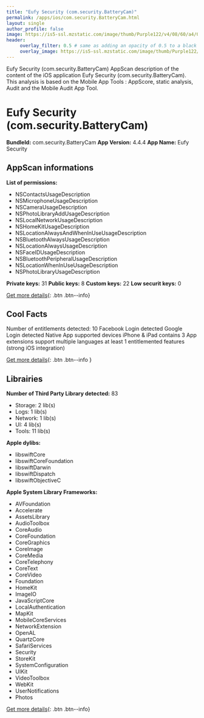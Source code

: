 ```yaml
---
title: "Eufy Security (com.security.BatteryCam)"
permalink: /apps/ios/com.security.BatteryCam.html
layout: single
author_profile: false
image: https://is5-ssl.mzstatic.com/image/thumb/Purple122/v4/08/60/a4/0860a4db-739d-8215-20ce-820caf16a25f/AppIcon-0-0-1x_U007emarketing-0-0-0-7-0-0-sRGB-0-0-0-GLES2_U002c0-512MB-85-220-0-0.png/512x512bb.jpg
header: 
     overlay_filter: 0.5 # same as adding an opacity of 0.5 to a black background
     overlay_image: https://is5-ssl.mzstatic.com/image/thumb/Purple122/v4/08/60/a4/0860a4db-739d-8215-20ce-820caf16a25f/AppIcon-0-0-1x_U007emarketing-0-0-0-7-0-0-sRGB-0-0-0-GLES2_U002c0-512MB-85-220-0-0.png/512x512bb.jpg
---
```

Eufy Security (com.security.BatteryCam) AppScan description of the content of the iOS application Eufy Security (com.security.BatteryCam). This analysis is based on the Mobile App Tools : AppScore, static analysis, Audit and the Mobile Audit App Tool.

# Eufy Security (com.security.BatteryCam)

**BundleId:** com.security.BatteryCam
**App Version:** 4.4.4
**App Name:** Eufy Security


## AppScan informations 

**List of permissions:** 
- NSContactsUsageDescription
- NSMicrophoneUsageDescription
- NSCameraUsageDescription
- NSPhotoLibraryAddUsageDescription
- NSLocalNetworkUsageDescription
- NSHomeKitUsageDescription
- NSLocationAlwaysAndWhenInUseUsageDescription
- NSBluetoothAlwaysUsageDescription
- NSLocationAlwaysUsageDescription
- NSFaceIDUsageDescription
- NSBluetoothPeripheralUsageDescription
- NSLocationWhenInUseUsageDescription
- NSPhotoLibraryUsageDescription
  
  
**Private keys:** 31
**Public keys:** 8
**Custom keys:** 22
**Low securit keys:** 0
  
[Get more details](/pricing.html){: .btn .btn--info}

## Cool Facts

Number of entitlements detected: 10
Facebook Login detected
Google Login detected
Native App
supported devices iPhone & iPad
contains 3 App extensions
support multiple languages
at least 1 entitlemented features (strong iOS integration)
  
[Get more details](/pricing.html){: .btn .btn--info }

## Librairies 
**Number of Third Party Library detected:** 83
- Storage: 2 lib(s)
- Logs: 1 lib(s)
- Network: 1 lib(s)
- UI: 4 lib(s)
- Tools: 11 lib(s)


**Apple dylibs:**
- libswiftCore
- libswiftCoreFoundation
- libswiftDarwin
- libswiftDispatch
- libswiftObjectiveC


**Apple System Library Frameworks:**
- AVFoundation
- Accelerate
- AssetsLibrary
- AudioToolbox
- CoreAudio
- CoreFoundation
- CoreGraphics
- CoreImage
- CoreMedia
- CoreTelephony
- CoreText
- CoreVideo
- Foundation
- HomeKit
- ImageIO
- JavaScriptCore
- LocalAuthentication
- MapKit
- MobileCoreServices
- NetworkExtension
- OpenAL
- QuartzCore
- SafariServices
- Security
- StoreKit
- SystemConfiguration
- UIKit
- VideoToolbox
- WebKit
- UserNotifications
- Photos


  
[Get more details](/pricing.html){: .btn .btn--info}

